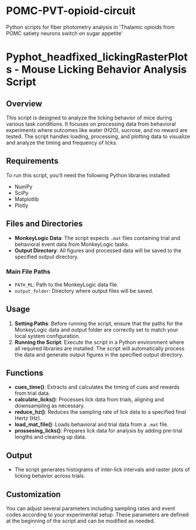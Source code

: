 # POMC-PVT-opioid-circuit
Python scripts for fiber photometry analysis in 'Thalamic opioids from POMC satiety neurons switch on sugar appetite'

# Pyphot_headfixed_lickingRasterPlots - Mouse Licking Behavior Analysis Script

## Overview
This script is designed to analyze the licking behavior of mice during various task conditions. It focuses on processing data from behavioral experiments where outcomes like water (H2O), sucrose, and no reward are tested. The script handles loading, processing, and plotting data to visualize and analyze the timing and frequency of licks.

## Requirements
To run this script, you'll need the following Python libraries installed:
- NumPy
- SciPy
- Matplotlib
- Plotly

## Files and Directories
- **MonkeyLogic Data**: The script expects `.mat` files containing trial and behavioral event data from MonkeyLogic tasks.
- **Output Directory**: All figures and processed data will be saved to the specified output directory.

### Main File Paths
- `PATH_ML`: Path to the MonkeyLogic data file.
- `output_folder`: Directory where output files will be saved.

## Usage
1. **Setting Paths**: Before running the script, ensure that the paths for the MonkeyLogic data and output folder are correctly set to match your local system configuration.
2. **Running the Script**: Execute the script in a Python environment where all required libraries are installed. The script will automatically process the data and generate output figures in the specified output directory.

## Functions
- **cues_time()**: Extracts and calculates the timing of cues and rewards from trial data.
- **calculate_licks()**: Processes lick data from trials, aligning and downsampling as necessary.
- **reduce_hz()**: Reduces the sampling rate of lick data to a specified final Hertz (Hz).
- **load_mat_file()**: Loads behavioral and trial data from a `.mat` file.
- **prossesing_licks()**: Prepares lick data for analysis by adding pre-trial lengths and cleaning up data.

## Output
- The script generates histograms of inter-lick intervals and raster plots of licking behavior across trials.

## Customization
You can adjust several parameters including sampling rates and event codes according to your experimental setup. These parameters are defined at the beginning of the script and can be modified as needed.
